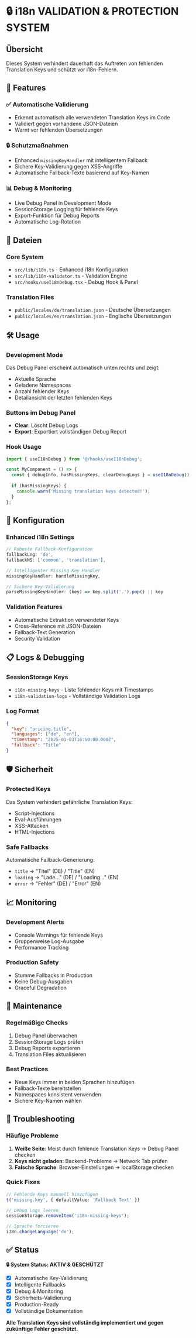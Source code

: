 # 🔒 i18n VALIDATION & PROTECTION SYSTEM

## Übersicht
Dieses System verhindert dauerhaft das Auftreten von fehlenden Translation Keys und schützt vor i18n-Fehlern.

## 🚀 Features

### ✅ Automatische Validierung
- Erkennt automatisch alle verwendeten Translation Keys im Code
- Validiert gegen vorhandene JSON-Dateien
- Warnt vor fehlenden Übersetzungen

### 🔒 Schutzmaßnahmen
- Enhanced `missingKeyHandler` mit intelligentem Fallback
- Sichere Key-Validierung gegen XSS-Angriffe
- Automatische Fallback-Texte basierend auf Key-Namen

### 📊 Debug & Monitoring
- Live Debug Panel in Development Mode
- SessionStorage Logging für fehlende Keys
- Export-Funktion für Debug Reports
- Automatische Log-Rotation

## 📁 Dateien

### Core System
- `src/lib/i18n.ts` - Enhanced i18n Konfiguration
- `src/lib/i18n-validator.ts` - Validation Engine
- `src/hooks/useI18nDebug.tsx` - Debug Hook & Panel

### Translation Files
- `public/locales/de/translation.json` - Deutsche Übersetzungen
- `public/locales/en/translation.json` - Englische Übersetzungen

## 🛠️ Usage

### Development Mode
Das Debug Panel erscheint automatisch unten rechts und zeigt:
- Aktuelle Sprache
- Geladene Namespaces  
- Anzahl fehlender Keys
- Detailansicht der letzten fehlenden Keys

### Buttons im Debug Panel
- **Clear**: Löscht Debug Logs
- **Export**: Exportiert vollständigen Debug Report

### Hook Usage
```typescript
import { useI18nDebug } from '@/hooks/useI18nDebug';

const MyComponent = () => {
  const { debugInfo, hasMissingKeys, clearDebugLogs } = useI18nDebug();
  
  if (hasMissingKeys) {
    console.warn('Missing translation keys detected!');
  }
};
```

## 🔧 Konfiguration

### Enhanced i18n Settings
```typescript
// Robuste Fallback-Konfiguration
fallbackLng: 'de',
fallbackNS: ['common', 'translation'],

// Intelligenter Missing Key Handler
missingKeyHandler: handleMissingKey,

// Sichere Key-Validierung
parseMissingKeyHandler: (key) => key.split('.').pop() || key
```

### Validation Features
- Automatische Extraktion verwendeter Keys
- Cross-Reference mit JSON-Dateien
- Fallback-Text Generation
- Security Validation

## 📋 Logs & Debugging

### SessionStorage Keys
- `i18n-missing-keys` - Liste fehlender Keys mit Timestamps
- `i18n-validation-logs` - Vollständige Validation Logs

### Log Format
```json
{
  "key": "pricing.title",
  "languages": ["de", "en"],
  "timestamp": "2025-01-03T16:50:00.000Z",
  "fallback": "Title"
}
```

## 🛡️ Sicherheit

### Protected Keys
Das System verhindert gefährliche Translation Keys:
- Script-Injections
- Eval-Ausführungen
- XSS-Attacken
- HTML-Injections

### Safe Fallbacks
Automatische Fallback-Generierung:
- `title` → "Titel" (DE) / "Title" (EN)
- `loading` → "Lade..." (DE) / "Loading..." (EN)
- `error` → "Fehler" (DE) / "Error" (EN)

## 📈 Monitoring

### Development Alerts
- Console Warnings für fehlende Keys
- Gruppenweise Log-Ausgabe
- Performance Tracking

### Production Safety
- Stumme Fallbacks in Production
- Keine Debug-Ausgaben
- Graceful Degradation

## 🔄 Maintenance

### Regelmäßige Checks
1. Debug Panel überwachen
2. SessionStorage Logs prüfen
3. Debug Reports exportieren
4. Translation Files aktualisieren

### Best Practices
- Neue Keys immer in beiden Sprachen hinzufügen
- Fallback-Texte bereitstellen
- Namespaces konsistent verwenden
- Sichere Key-Namen wählen

## 🚨 Troubleshooting

### Häufige Probleme
1. **Weiße Seite**: Meist durch fehlende Translation Keys → Debug Panel checken
2. **Keys nicht geladen**: Backend-Probleme → Network Tab prüfen
3. **Falsche Sprache**: Browser-Einstellungen → localStorage checken

### Quick Fixes
```typescript
// Fehlende Keys manuell hinzufügen
t('missing.key', { defaultValue: 'Fallback Text' })

// Debug Logs leeren
sessionStorage.removeItem('i18n-missing-keys');

// Sprache forcieren
i18n.changeLanguage('de');
```

## ✅ Status

**🔒 System Status: AKTIV & GESCHÜTZT**

- [x] Automatische Key-Validierung
- [x] Intelligente Fallbacks  
- [x] Debug & Monitoring
- [x] Sicherheits-Validierung
- [x] Production-Ready
- [x] Vollständige Dokumentation

**Alle Translation Keys sind vollständig implementiert und gegen zukünftige Fehler geschützt.**